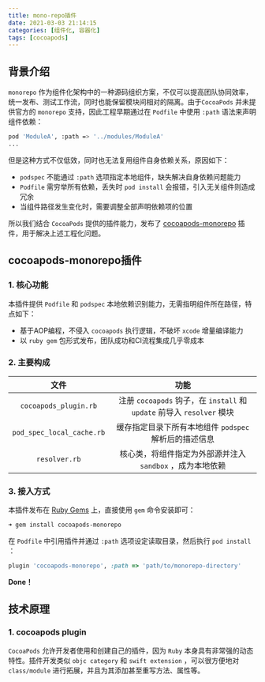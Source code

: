 ```yaml
---
title: mono-repo插件
date: 2021-03-03 21:14:15
categories: [组件化, 容器化]
tags: [cocoapods] 
---
```


## 背景介绍

`monorepo` 作为组件化架构中的一种源码组织方案，不仅可以提高团队协同效率，统一发布、测试工作流，同时也能保留模块间相对的隔离。由于`CocoaPods` 并未提供官方的 `monorepo` 支持，因此工程早期通过在 `Podfile` 中使用 `:path` 语法来声明组件依赖：

```bash
pod 'ModuleA', :path => '../modules/ModuleA'
...
```

但是这种方式不仅低效，同时也无法复用组件自身依赖关系，原因如下：

- `podspec` 不能通过 `:path` 选项指定本地组件，缺失解决自身依赖问题能力
- `Podfile` 需穷举所有依赖，丢失时 `pod install` 会报错，引入无关组件则造成冗余
- 当组件路径发生变化时，需要调整全部声明依赖项的位置

所以我们结合 `CocoaPods` 提供的插件能力，发布了 [cocoapods-monorepo](https://github.com/menttofly/cocoapods-monorepo) 插件，用于解决上述工程化问题。

## cocoapods-monorepo插件 

### 1. 核心功能

本插件提供 `Podfile` 和 `podspec` 本地依赖识别能力，无需指明组件所在路径，特点如下：

- 基于AOP编程，不侵入 `cocoapods` 执行逻辑，不破坏 `xcode` 增量编译能力
- 以 `ruby gem` 包形式发布，团队成功和CI流程集成几乎零成本

### 2. 主要构成

|           文件            |                             功能                             |
| :-----------------------: | :----------------------------------------------------------: |
|   `cocoapods_plugin.rb`   | 注册 `cocoapods` 钩子，在 `install` 和 `update` 前导入 `resolver` 模块 |
| `pod_spec_local_cache.rb` |    缓存指定目录下所有本地组件 `podspec` 解析后的描述信息     |
|       `resolver.rb`       |  核心类，将组件指定为外部源并注入 `sandbox` ，成为本地依赖   |

### 3. 接入方式

本插件发布在 [Ruby Gems](https://rubygems.org/gems/cocoapods-monorepo) 上，直接使用 `gem` 命令安装即可：

```bash
➜ gem install cocoapods-monorepo
```

在 `Podfile` 中引用插件并通过 `:path` 选项设定读取目录，然后执行 `pod install` ：

```ruby
plugin 'cocoapods-monorepo', :path => 'path/to/monorepo-directory'
```

**Done！**

## 技术原理

### 1. cocoapods plugin

`CocoaPods` 允许开发者使用和创建自己的插件，因为 `Ruby` 本身具有非常强的动态特性。插件开发类似 `objc category` 和 `swift extension` ，可以很方便地对 `class/module` 进行拓展，并且为其添加甚至重写方法、属性等。

